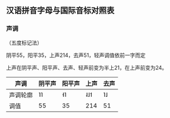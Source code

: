 ## 汉语拼音字母与国际音标对照表



### 声调

（五度标记法）

阴平55，阳平35，上声214，去声51，轻声调值依前一字而定  

上声在阴平声、阳平声、去声、轻声前变为半上21，在上声前变为24。

| **声调** | **阴平声** | **阳平声** | **上声** | **去声** |
| -------- | ------------------------------------------------------------ | --------------------------------------------------- | --------------------------------------------- | --------------------------------------------- |
| 声调轮廓 | ˥˥                                                           | ˧˥                                                  | ˨˩˦                                           | ˥˩                                            |
| 调值     | 55                                                           | 35                                                  | 214                                           | 51                                            |

